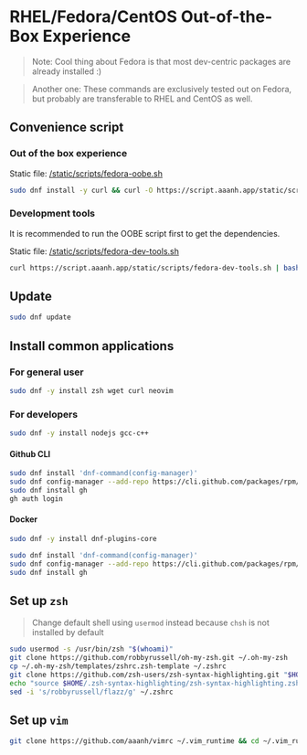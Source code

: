 # RHEL/Fedora/CentOS Out-of-the-Box Experience

> Note: Cool thing about Fedora is that most dev-centric packages are already installed :)

> Another one: These commands are exclusively tested out on Fedora, but probably are transferable to RHEL and CentOS as well.

## Convenience script

### Out of the box experience

Static file: [/static/scripts/fedora-oobe.sh](/static/scripts/fedora-oobe.sh)

```bash
sudo dnf install -y curl && curl -O https://script.aaanh.app/static/scripts/fedora-oobe.sh | bash ./fedora-oobe.sh
```

### Development tools

It is recommended to run the OOBE script first to get the dependencies.

Static file: [/static/scripts/fedora-dev-tools.sh](/static/scripts/fedora-dev-tools.sh)

```bash
curl https://script.aaanh.app/static/scripts/fedora-dev-tools.sh | bash
```

## Update

```bash
sudo dnf update
```

## Install common applications

### For general user

```bash
sudo dnf -y install zsh wget curl neovim
```

### For developers

```bash
sudo dnf -y install nodejs gcc-c++
```

#### Github CLI

```bash
sudo dnf install 'dnf-command(config-manager)'
sudo dnf config-manager --add-repo https://cli.github.com/packages/rpm/gh-cli.repo
sudo dnf install gh
gh auth login
```

#### Docker

```bash
sudo dnf -y install dnf-plugins-core
```

```bash
sudo dnf install 'dnf-command(config-manager)'
sudo dnf config-manager --add-repo https://cli.github.com/packages/rpm/gh-cli.repo
sudo dnf install gh
```

## Set up `zsh`

> Change default shell using `usermod` instead because `chsh` is not installed by default

```bash
sudo usermod -s /usr/bin/zsh "$(whoami)"
git clone https://github.com/robbyrussell/oh-my-zsh.git ~/.oh-my-zsh
cp ~/.oh-my-zsh/templates/zshrc.zsh-template ~/.zshrc
git clone https://github.com/zsh-users/zsh-syntax-highlighting.git "$HOME/.zsh-syntax-highlighting" --depth 1
echo "source $HOME/.zsh-syntax-highlighting/zsh-syntax-highlighting.zsh" >> "$HOME/.zshrc"
sed -i 's/robbyrussell/flazz/g' ~/.zshrc
```

## Set up `vim`

```sh
git clone https://github.com/aaanh/vimrc ~/.vim_runtime && cd ~/.vim_runtime && ./install_awesome_vimrc.sh
```
